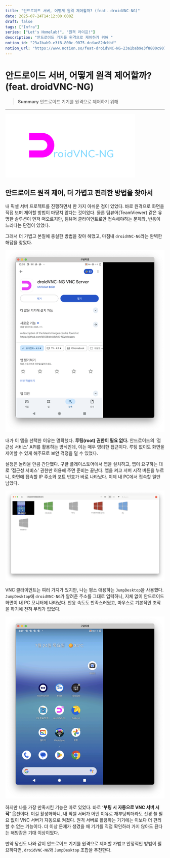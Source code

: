 ```yaml
---
title: "안드로이드 서버, 어떻게 원격 제어할까? (feat. droidVNC-NG)"
date: 2025-07-24T14:12:00.000Z
draft: false
tags: ["Infra"]
series: ["Let's Homelab!", "원격 라이프!"]
description: "안드로이드 기기를 원격으로 제어하기 위해 "
notion_id: "23a1bab9-e3f8-800c-9075-dcdae82dcbbf"
notion_url: "https://www.notion.so/feat-droidVNC-NG-23a1bab9e3f8800c9075dcdae82dcbbf"
---
```


# 안드로이드 서버, 어떻게 원격 제어할까? (feat. droidVNC-NG)

> **Summary**
> 안드로이드 기기를 원격으로 제어하기 위해 

---

![Image](image_2508ac3f393f.png)

## 안드로이드 원격 제어, 더 가볍고 편리한 방법을 찾아서

내 픽셀 서버 프로젝트를 진행하면서 한 가지 아쉬운 점이 있었다. 바로 원격으로 화면을 직접 보며 제어할 방법이 마땅치 않다는 것이었다. 물론 팀뷰어(TeamViewer) 같은 유명한 솔루션이 먼저 떠오르지만, 팀뷰어 클라이언트로만 접속해야하는 문제와, 반응이 느리다는 단점이 있었다.

그래서 더 가볍고 본질에 충실한 방법을 찾아 헤맸고, 마침내 `droidVNC-NG`라는 완벽한 해답을 찾았다.

![Image](image_3e5bdbede95c.png)

내가 이 앱을 선택한 이유는 명확했다. **루팅(root) 권한이 필요 없다.** 안드로이드의 '접근성 서비스' API를 활용하는 방식인데, 이는 매우 영리한 접근이다. 루팅 없이도 화면을 제어할 수 있게 해주므로 보안 걱정을 덜 수 있었다.

설정은 놀라울 만큼 간단했다. 구글 플레이스토어에서 앱을 설치하고, 앱이 요구하는 대로 '접근성 서비스' 권한만 허용해 주면 준비는 끝난다. 앱을 켜고 서버 시작 버튼을 누르니, 화면에 접속할 IP 주소와 포트 번호가 바로 나타났다. 이제 내 PC에서 접속할 일만 남았다.

![Image](image_1b2c2899d9d3.png)

VNC 클라이언트는 여러 가지가 있지만, 나는 평소 애용하는 `JumpDesktop`을 사용했다. `JumpDesktop`에 `droidVNC-NG`가 알려준 주소를 그대로 입력하니, 지체 없이 안드로이드 화면이 내 PC 모니터에 나타났다. 반응 속도도 만족스러웠고, 마우스로 기본적인 조작을 하기에 전혀 무리가 없었다.

![Image](image_1e8af939efa0.png)

하지만 나를 가장 만족시킨 기능은 따로 있었다. 바로 **‘부팅 시 자동으로 VNC 서버 시작’** 옵션이다. 이걸 활성화하니, 내 픽셀 서버가 어떤 이유로 재부팅되더라도 신경 쓸 필요 없이 VNC 서버가 자동으로 켜졌다. 원격 서버로 활용하는 기기에는 이보다 더 편리할 수 없는 기능이다. 더 이상 문제가 생겼을 때 기기를 직접 확인하러 가지 않아도 된다는 해방감은 기대 이상이었다.

만약 당신도 나와 같이 안드로이드 기기를 원격으로 제어할 가볍고 안정적인 방법이 필요하다면, `droidVNC-NG`와 `JumpDesktop` 조합을 추천한다.

